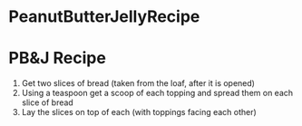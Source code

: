# PeanutButterJellyRecipe
<h1>PB&amp;J Recipe</h1>
<ol><li>Get two slices of bread (taken from the loaf, after it is opened)</li>
<li>Using a teaspoon get a scoop of each topping and spread them on each slice of bread</li>
<li>Lay the slices on top of each (with toppings facing each other)</li></ol>
